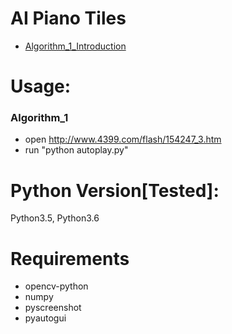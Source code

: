 # AI Piano Tiles
- [Algorithm_1_Introduction]()

# Usage:
### Algorithm_1
- open http://www.4399.com/flash/154247_3.htm
- run "python autoplay.py"

# Python Version[Tested]:
Python3.5, Python3.6

# Requirements
- opencv-python
- numpy
- pyscreenshot
- pyautogui